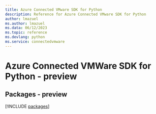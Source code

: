 ```yaml
---
title: Azure Connected VMware SDK for Python
description: Reference for Azure Connected VMware SDK for Python
author: lmazuel
ms.author: lmazuel
ms.data: 06/12/2023
ms.topic: reference
ms.devlang: python
ms.service: connectedvmware
---
```

# Azure Connected VMWare SDK for Python - preview
## Packages - preview
[!INCLUDE [packages](connected-vmware-index.md)]